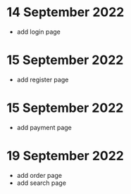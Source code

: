 # 14 September 2022
- add login page

# 15 September 2022
- add register page

# 15 September 2022
- add payment page

# 19 September 2022
- add order page
- add search page